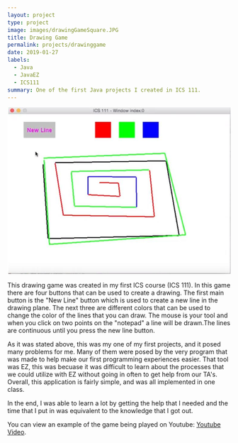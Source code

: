 ```yaml
---
layout: project
type: project
image: images/drawingGameSquare.JPG
title: Drawing Game
permalink: projects/drawinggame
date: 2019-01-27
labels:
  - Java
  - JavaEZ
  - ICS111
summary: One of the first Java projects I created in ICS 111.
---
```


<img class="ui medium right floated rounded image" src="/images/drawingGame.JPG">

This drawing game was created in my first ICS course (ICS 111). In this game there are four buttons that can be used to create a drawing. The first main button is the "New Line" button which is used to create a new line in the drawing plane. The next three are different colors that can be used to change the color of the lines that you can draw. The mouse is your tool and when you click on two points on the "notepad" a line will be drawn.The lines are continuous until you press the new line button.

As it was stated above, this was my one of my first projects, and it posed many problems for me. Many of them were posed by the very program that was made to help make our first programming experiences easier. That tool was EZ, this was becuase it was difficult to learn about the processes that we could utilize with EZ without going in often to get help from our TA's. Overall, this application is fairly simple, and was all implemented in one class.

In the end, I was able to learn a lot by getting the help that I needed and the time that I put in was equivalent to the knowledge that I got out. 

You can view an example of the game being played on Youtube: [Youtube Video](https://www.youtube.com/watch?v=WK3JRqX0R3k).
